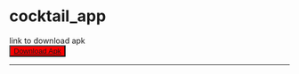 # cocktail_app
link to download apk
<br>
<button> <a href="https://drive.google.com/file/d/10kHdD_mGWCzySuVgsK_meHjVx4xfZbla/view?usp=sharing">Download Apk</a></button>
<hr>

<style>
  button{
  background: red;
  color:white;
  }
</style>
